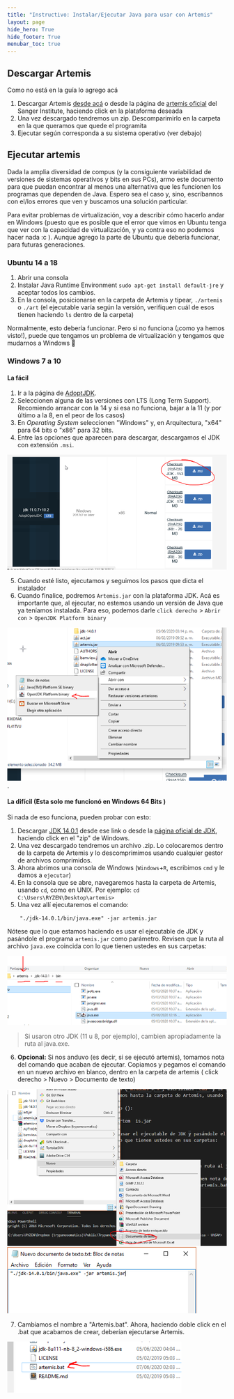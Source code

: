 ```yaml
---
title: "Instructivo: Instalar/Ejecutar Java para usar con Artemis"
layout: page
hide_hero: True
hide_footer: True
menubar_toc: true
---
```


## Descargar Artemis

Como no está en la guía lo agrego acá

1. Descargar Artemis [desde acá](https://github.com/sanger-pathogens/Artemis/releases/download/v18.1.0/artemis-windows-release-18.1.0.zip) o desde la página de [artemis oficial](http://sanger-pathogens.github.io/Artemis/Artemis/) del Sanger Institute, haciendo click en la plataforma deseada
2. Una vez descargado tendremos un zip. Descomparimirlo en la carpeta en la que queramos que quede el programita
3. Ejecutar según corresponda a su sistema operativo (ver debajo)

## Ejecutar artemis

Dada la amplia diversidad de compus (y la consiguiente variabilidad de versiones de sistemas operativos y bits en sus PCs), armo este documento para que puedan encontrar al menos una alternativa que les funcionen los programas que dependen de Java. Espero sea el caso y, sino, escríbannos con el/los errores que ven y buscamos una solución particular.

Para evitar problemas de virtualización, voy a describir cómo hacerlo andar en Windows (puesto que es posible que el error que vimos en Ubuntu tenga que ver con la capacidad de virtualización, y ya contra eso no podemos hacer nada :c ). Aunque agrego la parte de Ubuntu que debería funcionar, para futuras generaciones.

### Ubuntu 14 a 18 

1. Abrir una consola
2. Instalar Java Runtime Environment `sudo apt-get install default-jre` y aceptar todos los cambios.
3. En la consola, posicionarse en la carpeta de Artemis y tipear, `./artemis` o `./art` (el ejecutable varía según la versión, verifiquen cuál de esos tienen haciendo `ls` dentro de la carpeta)
   
Normalmente, esto debería funcionar. Pero si no funciona (¡como ya hemos visto!), puede que tengamos un problema de virtualización y tengamos que mudarnos a Windows :poop:

### Windows 7 a 10 

#### La fácil

1. Ir a la página de [AdoptJDK](https://adoptopenjdk.net/releases.html).
2. Seleccionen alguna de las versiones con LTS (Long Term Support). Recomiendo arrancar con la 14 y si esa no funciona, bajar a la 11 (y por último a la 8, en el peor de los casos)
3. En _Operating System_ seleccionen "Windows" y, en Arquitectura, "x64" para 64 bits o "x86" para 32 bits. 
4. Entre las opciones que aparecen para descargar, descargamos el JDK con extensión ``.msi``. 

![msi](./images/msi.png)

5. Cuando esté listo, ejecutamos y seguimos los pasos que dicta el instalador
6. Cuando finalice, podremos ``Artemis.jar`` con la plataforma JDK. Acá es importante que, al ejecutar, no estemos usando un versión de Java que ya teníamos instalada. Para eso, podemos darle ``click derecho`` > ``Abrir con`` > ``OpenJDK Platform binary``

![msi](./images/OpenJDK.png). 


#### La difícil (Esta solo me funcionó en Windows 64 Bits )

Si nada de eso funciona, pueden probar con esto:

1. Descargar [JDK 14.0.1](https://download.java.net/java/GA/jdk14.0.1/664493ef4a6946b186ff29eb326336a2/7/GPL/openjdk-14.0.1_windows-x64_bin.zip) desde ese link o desde la [página oficial de JDK](https://jdk.java.net/14/), haciendo click en el "zip" de Windows.
2. Una vez descargado tendremos un archivo .zip. Lo colocaremos dentro de la carpeta de Artemis y lo descomprimimos usando cualquier gestor de archivos comprimidos.
3. Ahora abrimos una consola de Windows (`Windows`+`R`, escribimos `cmd` y le damos a `ejecutar`)
4. En la consola que se abre, navegaremos hasta la carpeta de Artemis, usando `cd`, como en UNIX. Por ejemplo: `cd C:\Users\RYZEN\Desktop\artemis>`
5. Una vez allí ejecutaremos el comando:
```
    "./jdk-14.0.1/bin/java.exe" -jar artemis.jar    
```
Nótese que lo que estamos haciendo es usar el ejecutable de JDK y pasándole el programa ``artemis.jar`` como parámetro. Revisen que la ruta al archivo ``java.exe`` coincida con lo que tienen ustedes en sus carpetas:

![carpeta](./images/jdk.png)

> Si usaron otro JDK (11 u 8, por ejemplo), cambien apropiadamente la ruta al java.exe.

6. **Opcional:** Si nos anduvo (es decir, si se ejecutó artemis), tomamos nota del comando que acaban de ejecutar. Copiamos y pegamos el comando en un nuevo archivo en blanco, dentro en la carpeta de artemis ( click derecho > Nuevo > Documento de texto)

![carpeta](./images/bat1.png)
![carpeta](./images/bat2.png)

7. Cambiamos el nombre a "Artemis.bat". Ahora, haciendo doble click en el .bat que acabamos de crear, deberían ejecutarse Artemis.

![carpeta](./images/bat3.png)
